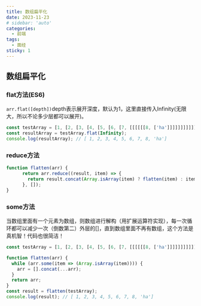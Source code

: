 ```yaml
---
title: 数组扁平化
date: 2023-11-23
# sidebar: 'auto'
categories:
  - 前端
tags:
  - 面经
sticky: 1
---
```


## 数组扁平化

### flat方法(ES6)

`arr.flat([depth])`depth表示展开深度，默认为1，这里直接传入Infinity(无限大，所以不论多少层都可以展开)。

```js
const testArray = [1, [2, [3, [4, [5, [6, [7, [[[[[[8, ['ha']]]]]]]]]]]]]];
const resultArray = testArray.flat(Infinity);
console.log(resultArray); // [ 1, 2, 3, 4, 5, 6, 7, 8, 'ha'] 

```

### reduce方法

```js
function flatten(arr) {
      return arr.reduce((result, item) => {
        return result.concat(Array.isArray(item) ? flatten(item) : item);
      }, []);
}
```

### some方法

当数组里面有一个元素为数组，则数组进行解构（用扩展运算符实现），每一次循环都可以减少一次（倒数第二）外层的[]，直到数组里面不再有数组，这个方法是真机智！代码也很简洁！

```js
const testArray = [1, [2, [3, [4, [5, [6, [7, [[[[[[8, ['ha']]]]]]]]]]]]]];

function flatten(arr) {
  while (arr.some(item => (Array.isArray(item)))) {
    arr = [].concat(...arr);
  }
  return arr;
}
const result = flatten(testArray);
console.log(result); // [ 1, 2, 3, 4, 5, 6, 7, 8, 'ha'] 
```

